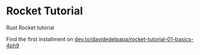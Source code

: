 # Rocket Tutorial

Rust Rocket tutorial 

Find the first installment on [dev.to/davidedelpapa/rocket-tutorial-01-basics-4ph9](https://dev.to/davidedelpapa/rocket-tutorial-01-basics-4ph9)